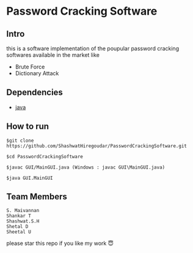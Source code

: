 # Password Cracking Software
## Intro
this is a software implementation of the poupular password cracking softwares available in the market like
* Brute Force
* Dictionary Attack

## Dependencies
* [java](https://www3.ntu.edu.sg/home/ehchua/programming/howto/JDK_Howto.html)  
## How to run

```
$git clone https://github.com/ShashwatHiregoudar/PasswordCrackingSoftware.git

$cd PasswordCrackingSoftware

$javac GUI/MainGUI.java (Windows : javac GUI\MainGUI.java)

$java GUI.MainGUI
```

## Team Members
    S. Maivannan
    Shankar T
    Shashwat.S.H
    Shetal D
    Sheetal U
    

please star this repo if you like my work :innocent:
